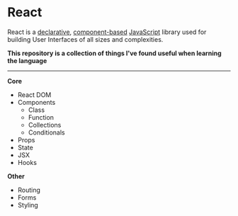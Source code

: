 # React

React is a [declarative](https://github.com/iamdcj/javascripts/blob/master/paradigms/README.md#declarative-programming), [component-based](components) [JavaScript](https://github.com/iamdcj/javascripts/) library used for building User Interfaces of all sizes and complexities. 

**This repository is a collection of things I've found useful when learning the language**

---

**Core**
- React DOM
- Components
  - Class
  - Function
  - Collections
  - Conditionals
- Props
- State
- JSX
- Hooks

**Other**
- Routing
- Forms
- Styling
